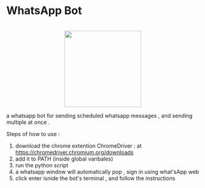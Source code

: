 # WhatsApp Bot



  <p align="center">
  <br>
  <samp>

  </samp>

 
   <img src="http://idanke.mysoft.jce.ac.il/Assests/ConexHull.jpeg" width="200"/>
  </p>
  
a whatsapp bot for sending scheduled whatsapp messages , and sending multiple at once .



Steps of how to use : 
1. download the chrome extention ChromeDriver : at  https://chromedriver.chromium.org/downloads
2. add it to PATH (inside global varibales)
3. run the python script 
4. a whatsapp window will automatically pop , sign in using what'sApp web  
5. click enter isnide the bot's terminal , and follow the instructions
